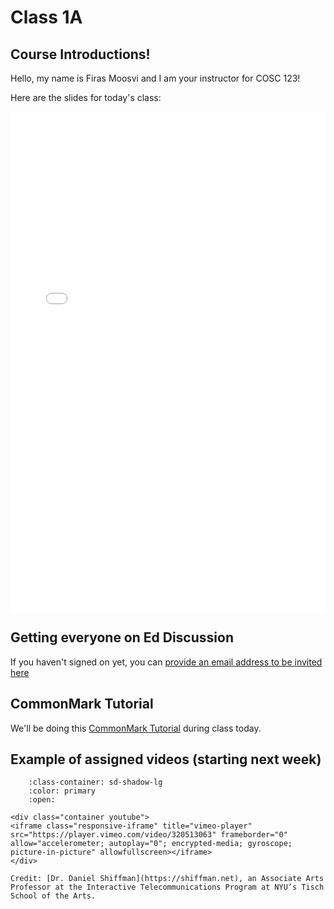 # Class 1A

## Course Introductions!

Hello, my name is Firas Moosvi and I am your instructor for COSC 123!

Here are the slides for today's class:

<iframe src="../../2023-01-11 - Week01AB.pdf" width="100%" height="800px" frameBorder="0"> </iframe>

## Getting everyone on Ed Discussion

If you haven't signed on yet, you can [provide an email address to be invited here](https://ubc.ca1.qualtrics.com/jfe/form/SV_bjBcTik01NqJ9A2?course=cosc123&term=2022_WT2)

## CommonMark Tutorial

We'll be doing this [CommonMark Tutorial](https://commonmark.org/help/tutorial/) during class today.

## Example of assigned videos (starting next week)

```{dropdown} 1. Introductions to the world of Processing!
    :class-container: sd-shadow-lg
    :color: primary
    :open:

<div class="container youtube">
<iframe class="responsive-iframe" title="vimeo-player" src="https://player.vimeo.com/video/320513063" frameborder="0" allow="accelerometer; autoplay="0"; encrypted-media; gyroscope; picture-in-picture" allowfullscreen></iframe>
</div>

Credit: [Dr. Daniel Shiffman](https://shiffman.net), an Associate Arts Professor at the Interactive Telecommunications Program at NYU’s Tisch School of the Arts.
```
